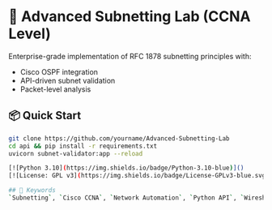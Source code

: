 # 🔌 Advanced Subnetting Lab (CCNA Level)

Enterprise-grade implementation of RFC 1878 subnetting principles with:
- Cisco OSPF integration
- API-driven subnet validation
- Packet-level analysis

## 📦 Quick Start
```bash
git clone https://github.com/yourname/Advanced-Subnetting-Lab
cd api && pip install -r requirements.txt
uvicorn subnet-validator:app --reload

[![Python 3.10](https://img.shields.io/badge/Python-3.10-blue)]()
[![License: GPL v3](https://img.shields.io/badge/License-GPLv3-blue.svg)]()

## 🔎 Keywords  
`Subnetting`, `Cisco CCNA`, `Network Automation`, `Python API`, `Wireshark Analysis`
